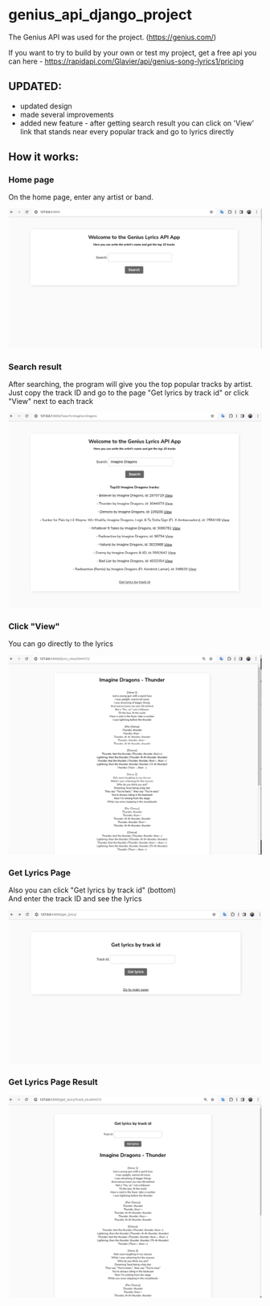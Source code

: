 # genius_api_django_project
  
The Genius API was used for the project. (https://genius.com/)  
  
If you want to try to build by your own or test my project,
get a free api you can here - https://rapidapi.com/Glavier/api/genius-song-lyrics1/pricing  

## UPDATED: 
- updated design
- made several improvements
- added new feature - after getting search result you can click on 'View' link that stands near every popular track and go to lyrics directly  
  
## How it works:  
  
  
### Home page  
On the home page, enter any artist or band.  

![login](./media/home_page.png)

### Search result  
After searching, the program will give you the top popular tracks by artist.  
Just copy the track ID and go to the page "Get lyrics by track id" or click "View" next to each track  
  
![home](./media/search.png)

### Click "View"  
You can go directly to the lyrics    
  
![home](./media/view.png)
  
### Get Lyrics Page  
Also you can click "Get lyrics by track id" (bottom)  
And enter the track ID and see the lyrics  
  
![home](./media/get_lyrics.png)

### Get Lyrics Page Result
  
![home](./media/get_lyrics_result.png)  

  
